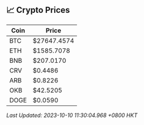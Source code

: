 ## 📈 Crypto Prices

| Coin | Price |
| ---- | ----- |
| BTC | $27647.4574 |
| ETH | $1585.7078 |
| BNB | $207.0170 |
| CRV | $0.4486 |
| ARB | $0.8226 |
| OKB | $42.5205 |
| DOGE | $0.0590 |

_Last Updated: 2023-10-10 11:30:04.968 +0800 HKT_